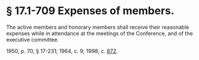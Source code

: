 # § 17.1-709 Expenses of members.

<p>The active members and honorary members shall receive their reasonable expenses while in attendance at the meetings of the Conference, and of the executive committee.</p><p>1950, p. 70, § 17-231; 1964, c. 9; 1998, c. <a href='http://lis.virginia.gov/cgi-bin/legp604.exe?981+ful+CHAP0872'>872</a>.</p>